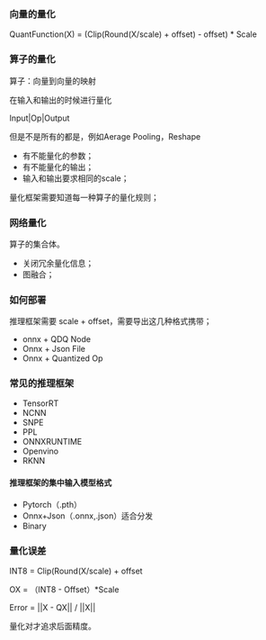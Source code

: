 ### 向量的量化

QuantFunction(X) = (Clip(Round(X/scale) + offset) - offset) * Scale



### 算子的量化

算子：向量到向量的映射

在输入和输出的时候进行量化

Input|Op|Output

但是不是所有的都是，例如Aerage Pooling，Reshape

- 有不能量化的参数；
- 有不能量化的输出；
- 输入和输出要求相同的scale；

量化框架需要知道每一种算子的量化规则；


### 网络量化

算子的集合体。

- 关闭冗余量化信息；
- 图融合；

### 如何部署

推理框架需要 scale + offset，需要导出这几种格式携带；

- onnx + QDQ Node
- Onnx + Json File
- Onnx + Quantized Op

### 常见的推理框架

- TensorRT
- NCNN
- SNPE
- PPL
- ONNXRUNTIME
- Openvino
- RKNN

#### 推理框架的集中输入模型格式
- Pytorch（.pth）
- Onnx+Json（.onnx,.json）适合分发
- Binary 

### 量化误差

INT8 = Clip(Round(X/scale) + offset

OX = （INT8 - Offset）*Scale

Error = ||X - QX|| / ||X||

量化对才追求后面精度。
